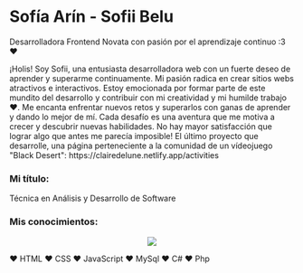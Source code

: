 
<h1> Sofía Arín - Sofii Belu </h1

<h2> Desarrolladora Frontend Novata con pasión por el aprendizaje continuo :3 ❤️ </h2>

<p>¡Holis! Soy Sofii, una entusiasta desarrolladora web con un fuerte deseo de aprender y superarme continuamente. Mi pasión radica en crear sitios webs atractivos e interactivos. Estoy emocionada por formar parte de este mundito del desarrollo y contribuir con mi creatividad y mi humilde trabajo ❤️. 
Me encanta enfrentar nuevos retos y superarlos con ganas de aprender y dando lo mejor de mí. Cada desafío es una aventura que me motiva a crecer y descubrir nuevas habilidades. No hay mayor satisfacción que lograr algo que antes me parecía imposible! 
El último proyecto que desarrolle, una página perteneciente a la comunidad de un vídeojuego "Black Desert": https://clairedelune.netlify.app/activities </p>

### Mi título:
Técnica en Análisis y Desarrollo de Software
### Mis conocimientos:
<p align="center">
  <a href="https://skillicons.dev">
    <img src="https://skillicons.dev/icons?i=html,css,github" />
  </a>
</p>



♥ HTML 
♥ CSS 
♥ JavaScript
♥ MySql
♥ C#
♥ Php
<!--
**SofiiBelu/SofiiBelu** is a ✨ _special_ ✨ repository because its `README.md` (this file) appears on your GitHub profile.

Here are some ideas to get you started:

- 🔭 I’m currently working on ...
- 🌱 I’m currently learning ...
- 👯 I’m looking to collaborate on ...
- 🤔 I’m looking for help with ...
- 💬 Ask me about ...
- 📫 How to reach me: ...
- 😄 Pronouns: ...
- ⚡ Fun fact: ...
-->


